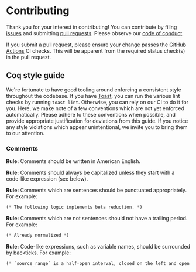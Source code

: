 # Contributing

Thank you for your interest in contributing! You can contribute by filing [issues](https://github.com/stepchowfun/proofs/issues) and submitting [pull requests](https://github.com/stepchowfun/proofs/pulls). Please observe our [code of conduct](https://github.com/stepchowfun/proofs/blob/main/CODE_OF_CONDUCT.md).

If you submit a pull request, please ensure your change passes the [GitHub Actions](https://github.com/stepchowfun/proofs/actions) CI checks. This will be apparent from the required status check(s) in the pull request.

## Coq style guide

We're fortunate to have good tooling around enforcing a consistent style throughout the codebase. If you have [Toast](https://github.com/stepchowfun/toast), you can run the various lint checks by running `toast lint`. Otherwise, you can rely on our CI to do it for you. Here, we make note of a few conventions which are not yet enforced automatically. Please adhere to these conventions when possible, and provide appropriate justification for deviations from this guide. If you notice any style violations which appear unintentional, we invite you to bring them to our attention.

### Comments

**Rule:** Comments should be written in American English.

**Rule:** Comments should always be capitalized unless they start with a code-like expression (see below).

**Rule:** Comments which are sentences should be punctuated appropriately. For example:

```rust
(* The following logic implements beta reduction. *)
```

**Rule:** Comments which are not sentences should not have a trailing period. For example:

```rust
(* Already normalized *)
```

**Rule:** Code-like expressions, such as variable names, should be surrounded by backticks. For example:

```rust
(* `source_range` is a half-open interval, closed on the left and open on the right. *)
```
